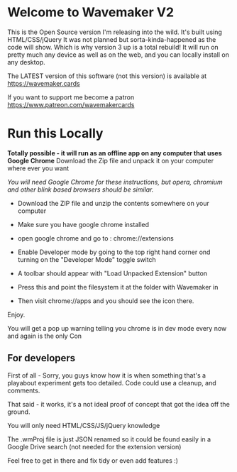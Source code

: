 # Welcome to Wavemaker V2

This is the Open Source version I'm releasing into the wild. It's built using HTML/CSS/jQuery
It was not planned but sorta-kinda-happened as the code will show. Which is why version 3 up is a total rebuild!
It will run on pretty much any device as well as on the web, and you can locally install on any desktop.

The LATEST version of this software (not this version) is available at https://wavemaker.cards 

If you want to support me become a patron https://www.patreon.com/wavemakercards


# Run this Locally

**Totally possible - it will run as an offline app on any computer that uses  Google Chrome**
Download the Zip file and unpack it on your computer where ever you want

*You will need Google Chrome for these instructions, but opera, chromium and other blink based browsers should be similar.*

- Download the ZIP file and unzip the contents somewhere on your computer

- Make sure you have google chrome installed

- open google chrome and go to : chrome://extensions

- Enable Developer mode by going to the top right hand corner ond turning on  the "Developer Mode" toggle switch

- A toolbar  should appear with "Load Unpacked Extension" button

- Press this and point the filesystem it at the folder with Wavemaker in

- Then visit chrome://apps and you should see the icon there.


Enjoy.

You will get a pop up warning telling you chrome is in dev mode every now and again is the only Con

## For developers

First of all - Sorry, you guys know how it is when something that's a playabout experiment gets too detailed. Code could use a cleanup, and comments. 

That said - it works, it's a not ideal proof of concept that got the idea off the ground.

You will only need HTML/CSS/JS/jQuery knowledge

The .wmProj file is just JSON renamed so it could be found easily in a Google Drive search (not needed for the extension version)

Feel free to get in there and fix tidy or even add features :)



